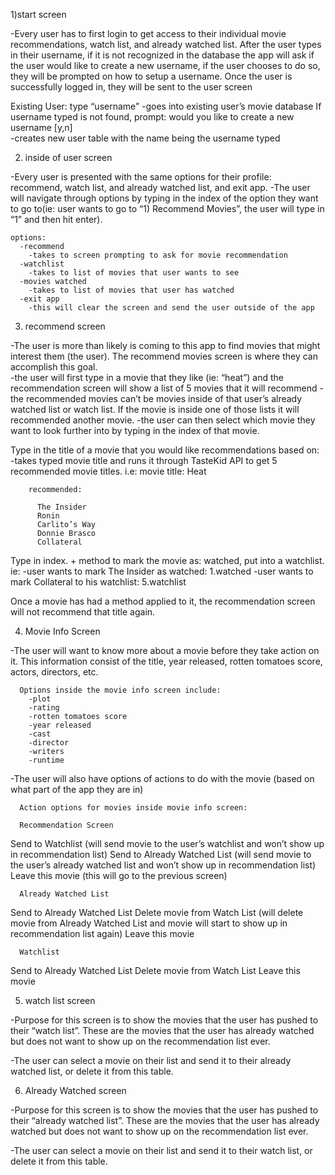 1)start screen

  -Every user has to first login to get access to their individual movie recommendations, watch list, and already watched list.
  After the user types in their username, if it is not recognized in the database the app will ask if the user would like to create a new username, if the user chooses to do so, they will be prompted on how to setup a username.
  Once the user is successfully logged in, they will be sent to the user screen

  Existing User: type “username”
      -goes into existing user’s movie database
  If username typed is not found, prompt: would you like to create a new username   [y,n]   
  -creates new user table with the name being the username typed


2) inside of user screen
  
  -Every user is presented with the same options for their profile: recommend, watch list, and already watched list, and exit app.
  -The user will navigate through options by typing in the index of the option they want to go to(ie: user wants to go to “1) Recommend Movies”, the user will type in “1” and then hit enter).

    options:
      -recommend
        -takes to screen prompting to ask for movie recommendation
      -watchlist
        -takes to list of movies that user wants to see
      -movies watched
        -takes to list of movies that user has watched
      -exit app
        -this will clear the screen and send the user outside of the app

3) recommend screen
  
  -The user is more than likely is coming to this app to find movies that might interest them (the user).  The recommend movies screen is where they can accomplish this goal.  
  -the user will first type in a movie that they like (ie: “heat”) and the recommendation screen will show a list of 5 movies that it will recommend
  -the recommended movies can’t be movies inside of that user’s already watched list or watch list.  If the movie is inside one of those lists it will recommended another movie.
  -the user can then select which movie they want to look further into by typing in the index of that movie.

  Type in the title of a movie that you would like recommendations based on:
      -takes typed movie title and runs it through TasteKid API to get 5 recommended movie    titles. i.e:
        movie title: Heat

        recommended:

          The Insider
          Ronin
          Carlito’s Way
          Donnie Brasco
          Collateral

  Type in index. + method to mark the movie as: watched, put into a watchlist. ie:
      -user wants to mark The Insider as watched:
        1.watched
      -user wants to mark Collateral to his watchlist:
        5.watchlist

  Once a movie has had a method applied to it, the recommendation screen will not recommend that title again.  


4) Movie Info Screen 

  -The user will want to know more about a movie before they take action on it.  This information consist of the title, year released, rotten tomatoes score, actors, directors, etc.

      Options inside the movie info screen include:
        -plot
        -rating
        -rotten tomatoes score
        -year released
        -cast
        -director
        -writers
        -runtime
      
    
  -The user will also have options of actions to do with the movie (based on what part of the app they are in)
      
      Action options for movies inside movie info screen:
        
      Recommendation Screen
  Send to Watchlist (will send movie to the user’s watchlist and won’t show up in recommendation list)
  Send to Already Watched List (will send movie to the user’s already watched list and won’t show up in recommendation list)
  Leave this movie (this will go to the previous screen)

      Already Watched List
  Send to Already Watched List 
  Delete movie from Watch List (will delete movie from Already Watched List and movie will start to show up in recommendation list again)
  Leave this movie

      Watchlist
  Send to Already Watched List
  Delete movie from Watch List
  Leave this movie



5) watch list screen     
  
  -Purpose for this screen is to show the movies that the user has pushed to their “watch list”.  These are the movies that the user has already watched but does not want to show up on the recommendation list ever. 

  -The user can select a movie on their list and send it to their already watched list, or delete it from this table.
    
6) Already Watched screen   


  -Purpose for this screen is to show the movies that the user has pushed to their “already watched list”.  These are the movies that the user has already watched but does not want to show up on the recommendation list ever. 

  -The user can select a movie on their list and send it to their watch list, or delete it from this table.
    
